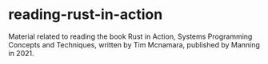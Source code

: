 # reading-rust-in-action
Material related to reading the book Rust in Action, Systems Programming Concepts and Techniques, written by Tim Mcnamara, published by Manning in 2021.
